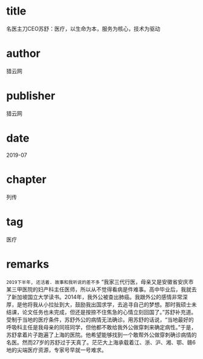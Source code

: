 # title
名医主刀CEO苏舒：医疗，以生命为本，服务为核心，技术为驱动

# author
猎云网

# publisher
猎云网

# date
2019-07

# chapter
列传

# tag
医疗

# remarks
`2019下半年, 还活着. 故事和我听说的差不多` “我家三代行医，母亲又是安徽省安庆市某三甲医院的妇产科主任医师，所以从不觉得看病是件难事。高中毕业后，我就去了新加坡国立大学读书。2014年，我外公被查出肺癌。我跟外公的感情非常深厚，是他将我从小拉扯到大，鼓励我出国求学，去追寻自己的梦想。那时我硕士未结课，论文任务也未完成，但还是按捺不住焦急的心情立刻回国了。”苏舒补充道。受制于当地的医疗条件，苏舒外公的病情无法确诊。用苏舒的话说，“当地最好的呼吸科主任是我母亲的同班同学，但他都不敢给我外公做穿刺来确定病性。”于是，苏舒拿着片子跑遍了上海的医院。他希望能够找到一个敢帮外公做穿刺确诊病情的名医。然而27岁的苏舒过于天真了。茫茫大上海承载着江、浙、沪、湘、鄂、赣6地的尖端医疗资源，专家号早就一号难求。


